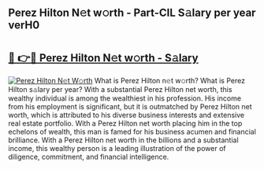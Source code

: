 ## Perez Hilton N𝚎t w𝚘rth - Part-CIL S𝚊lary per year verH0

# <h2><a href="http://gc52e6o.nevu.top/?p=Perez+Hilton">🔗 👉🔴 Perez Hilton N𝚎t w𝚘rth - S𝚊lary</a></h2>

[![Perez Hilton N𝚎t W𝚘rth](https://i.imgur.com/Oavwk0R.jpeg)](http://gc52e6o.nevu.top/?p=Perez+Hilton)
What is Perez Hilton n𝚎t w𝚘rth? What is Perez Hilton s𝚊lary per year?
With a substantial Perez Hilton net worth, this wealthy individual is among the wealthiest in his profession. His income from his employment is significant, but it is outmatched by Perez Hilton net worth, which is attributed to his diverse business interests and extensive real estate portfolio. With a Perez Hilton net worth placing him in the top echelons of wealth, this man is famed for his business acumen and financial brilliance. With a Perez Hilton net worth in the billions and a substantial income, this wealthy person is a leading illustration of the power of diligence, commitment, and financial intelligence.
